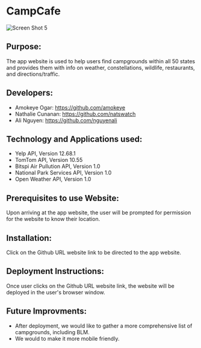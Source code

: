 # CampCafe

![Screen Shot 5](https://user-images.githubusercontent.com/67357469/92428193-4d49b380-f143-11ea-94c2-15430008cb70.jpg)


## Purpose:

The app website is used to help users find campgrounds within all 50 states and provides them with info on weather, constellations, wildlife, restaurants, and directions/traffic.

## Developers:

* Amokeye Ogar:      https://github.com/amokeye
* Nathalie Cunanan: https://github.com/natswatch
* Ali Nguyen:       https://github.com/nguyenali


## Technology and Applications used:

* Yelp API,         Version 12.68.1
* TomTom API,       Version 10.55
* Bitspi Air Pullution API,  Version 1.0
* National Park Services API, Version 1.0
* Open Weather API,   Version 1.0 



## Prerequisites to use Website:

Upon arriving at the app website, the user will be prompted for permission for the website to know their location.


## Installation:

Click on the Github URL website link to be directed to the app website.



## Deployment Instructions:

Once user clicks on the Github URL website link, the website will be deployed in the user's browser window.

## Future Improvments:

* After deployment, we would like to gather a more comprehensive list of campgrounds, including BLM. 
* We would to make it more mobile friendly.
